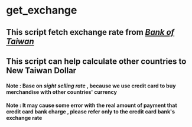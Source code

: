# get_exchange

## This script fetch exchange rate from *[Bank of Taiwan](https://rate.bot.com.tw/xrt?Lang=zh-TW)*
## This script can help calculate other countries to **New Taiwan Dollar**

#### Note : Base on *sight selling rate* , because we use credit card to buy merchandise with other countries' currency
#### Note : It may cause some error with the real amount of payment that credit card bank charge , please refer only to the credit card bank's exchange rate